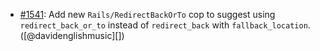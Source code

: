 * [#1541](https://github.com/rubocop/rubocop-rails/pull/1541): Add new `Rails/RedirectBackOrTo` cop to suggest using `redirect_back_or_to` instead of `redirect_back` with `fallback_location`. ([@davidenglishmusic][])
